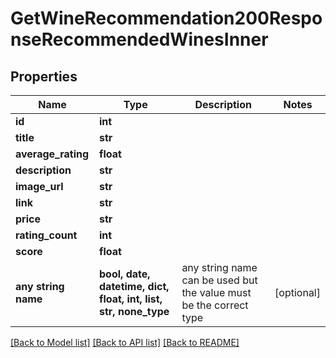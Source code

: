 # GetWineRecommendation200ResponseRecommendedWinesInner


## Properties
Name | Type | Description | Notes
------------ | ------------- | ------------- | -------------
**id** | **int** |  | 
**title** | **str** |  | 
**average_rating** | **float** |  | 
**description** | **str** |  | 
**image_url** | **str** |  | 
**link** | **str** |  | 
**price** | **str** |  | 
**rating_count** | **int** |  | 
**score** | **float** |  | 
**any string name** | **bool, date, datetime, dict, float, int, list, str, none_type** | any string name can be used but the value must be the correct type | [optional]

[[Back to Model list]](../README.md#documentation-for-models) [[Back to API list]](../README.md#documentation-for-api-endpoints) [[Back to README]](../README.md)


